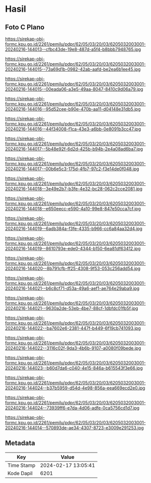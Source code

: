# Hasil

## Foto C Plano

https://sirekap-obj-formc.kpu.go.id/2261/pemilu/pdpr/62/05/03/20/03/6205032003001-20240216-144013--cfbc43de-19e8-487d-a5f4-b8bbb7948765.jpg

https://sirekap-obj-formc.kpu.go.id/2261/pemilu/pdpr/62/05/03/20/03/6205032003001-20240216-144015--73a69d1b-0982-42ab-aafd-be2ea6b1ee45.jpg

https://sirekap-obj-formc.kpu.go.id/2261/pemilu/pdpr/62/05/03/20/03/6205032003001-20240216-144015--00eada06-a3e5-49aa-8047-8410c9d06a79.jpg

https://sirekap-obj-formc.kpu.go.id/2261/pemilu/pdpr/62/05/03/20/03/6205032003001-20240216-144016--95d52cee-b90e-470b-aa11-d04148e31db5.jpg

https://sirekap-obj-formc.kpu.go.id/2261/pemilu/pdpr/62/05/03/20/03/6205032003001-20240216-144016--44f34008-f1ca-43e3-a6bb-0e8091b3cc47.jpg

https://sirekap-obj-formc.kpu.go.id/2261/pemilu/pdpr/62/05/03/20/03/6205032003001-20240216-144017--5b48e92f-6d2d-425b-b94b-2e4a08ad6ba7.jpg

https://sirekap-obj-formc.kpu.go.id/2261/pemilu/pdpr/62/05/03/20/03/6205032003001-20240216-144017--00b6e5c3-175d-4fb7-97c2-f3e14de0f048.jpg

https://sirekap-obj-formc.kpu.go.id/2261/pemilu/pdpr/62/05/03/20/03/6205032003001-20240216-144018--3e49e2b7-b3fe-4e32-bc28-062c2cce2081.jpg

https://sirekap-obj-formc.kpu.go.id/2261/pemilu/pdpr/62/05/03/20/03/6205032003001-20240216-144018--e650eecc-e590-4a10-99e8-847e50cca7cf.jpg

https://sirekap-obj-formc.kpu.go.id/2261/pemilu/pdpr/62/05/03/20/03/6205032003001-20240216-144019--6adb384a-f3fe-4335-b966-cc6a84aa32d4.jpg

https://sirekap-obj-formc.kpu.go.id/2261/pemilu/pdpr/62/05/03/20/03/6205032003001-20240216-144019--8610793e-ede0-4344-b150-6ea81df63412.jpg

https://sirekap-obj-formc.kpu.go.id/2261/pemilu/pdpr/62/05/03/20/03/6205032003001-20240216-144020--8b791cfb-ff25-4308-9f53-053c256add54.jpg

https://sirekap-obj-formc.kpu.go.id/2261/pemilu/pdpr/62/05/03/20/03/6205032003001-20240216-144021--b6c8cf71-d53a-49a6-aef1-ae764e29aba9.jpg

https://sirekap-obj-formc.kpu.go.id/2261/pemilu/pdpr/62/05/03/20/03/6205032003001-20240216-144021--9630a2de-53eb-4be7-88cf-1dbfdc01fb5f.jpg

https://sirekap-obj-formc.kpu.go.id/2261/pemilu/pdpr/62/05/03/20/03/6205032003001-20240216-144022--ba7602e6-2381-447f-b449-6f19cb741093.jpg

https://sirekap-obj-formc.kpu.go.id/2261/pemilu/pdpr/62/05/03/20/03/6205032003001-20240216-144022--3116c02f-9da3-4b6b-9107-a0080f09bede.jpg

https://sirekap-obj-formc.kpu.go.id/2261/pemilu/pdpr/62/05/03/20/03/6205032003001-20240216-144023--b60d7da6-c040-4e15-846a-b615543f3e66.jpg

https://sirekap-obj-formc.kpu.go.id/2261/pemilu/pdpr/62/05/03/20/03/6205032003001-20240216-144024--b37b5959-d54d-4e98-856a-eea669ecd2e0.jpg

https://sirekap-obj-formc.kpu.go.id/2261/pemilu/pdpr/62/05/03/20/03/6205032003001-20240216-144024--73939ff6-e7da-4d06-adfe-0ca5756cd1d7.jpg

https://sirekap-obj-formc.kpu.go.id/2261/pemilu/pdpr/62/05/03/20/03/6205032003001-20240216-144014--570893de-ae34-4307-8723-e3009e291253.jpg


## Metadata

| Key        | Value               |
| ---------- | ------------------- |
| Time Stamp | 2024-02-17 13:05:41 |
| Kode Dapil | 6201                |



